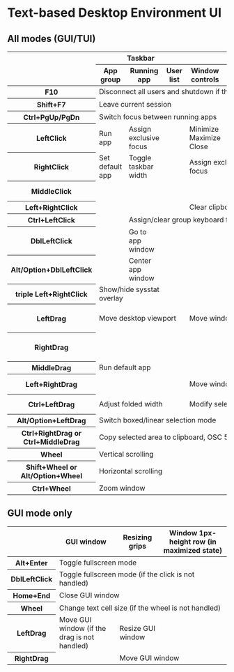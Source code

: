 # Text-based Desktop Environment UI

## All modes (GUI/TUI)

<table>
<thead>
  <tr>
    <th rowspan="2"></th>
    <th colspan="3">Taskbar</th>
    <th colspan="4">App window</th>
    <th colspan="2">Desktop</th>
  </tr>
  <tr>
    <th>App group</th>
    <th>Running app</th>
    <th>User list</th>
    <th>Window controls</th>
    <th>Menu bar</th>
    <th>Interior</th>
    <th>Resize grips</th>
    <th>Navigation strings</th>
    <th>Free space</th>
  </tr>
</thead>
<tbody>
  <tr>
    <th>F10</th>
    <td colspan="9">Disconnect all users and shutdown if there are no apps running</td>
  </tr>
  <tr>
    <th>Shift+F7</th>
    <td colspan="9">Leave current session</td>
  </tr>
  <tr>
    <th>Ctrl+PgUp/PgDn</th>
    <td colspan="9">Switch focus between running apps</td>
  </tr>
  <tr>
    <th>LeftClick</th>
    <td>Run app</td>
    <td>Assign exclusive focus</td>
    <td></td>
    <td>Minimize<br>Maximize<br>Close</td>
    <td colspan="3">Assign exclusive focus</td>
    <td>Go to app</td>
    <td>Clear keyboard focus</td>
  </tr>
  <tr>
    <th>RightClick</th>
    <td>Set default app</td>
    <td>Toggle taskbar width</td>
    <td colspan="1"></td>
    <td colspan="2">Assign exclusive focus</td>
    <td colspan="1"></td>
    <td colspan="2">Center app window</td>
    <td></td>
  </tr>
  <tr>
    <th>MiddleClick</th>
    <td colspan="5"></td>
    <td colspan="1">Selection/clipboard paste</td>
    <td colspan="3"></td>
  </tr>
  <tr>
    <th>Left+RightClick</th>
    <td colspan="3"></td>
    <td colspan="5">Clear clipboard</td>
    <td></td>
  </tr>
  <tr>
    <th>Ctrl+LeftClick</th>
    <td colspan="1"></td>
    <td colspan="7">Assign/clear group keyboard focus</td>
    <td></td>
  </tr>
  <tr>
    <th>DblLeftClick</th>
    <td colspan="1"></td>
    <td colspan="1">Go to app window</td>
    <td colspan="1"></td>
    <td></td>
    <td colspan="2">Maximize<br>Restore</td>
    <td colspan="3"></td>
  </tr>
  <tr>
    <th>Alt/Option+DblLeftClick</th>
    <td colspan="1"></td>
    <td colspan="1">Center app window</td>
    <td colspan="1"></td>
    <td></td>
    <td colspan="2"></td>
    <td colspan="3"></td>
  </tr>
  <tr>
    <th>triple Left+RightClick</th>
    <td colspan="3">Show/hide sysstat overlay</td>
    <td colspan="6"></td>
  </tr>
  <tr>
    <th>LeftDrag</th>
    <td colspan="3">Move desktop viewport</td>
    <td colspan="3">Move window or Select text</td>
    <td colspan="1">Resize window</td>
    <td colspan="1">Move window</td>
    <td>Move desktop viewport</td>
  </tr>
  <tr>
    <th>RightDrag</th>
    <td colspan="5"></td>
    <td>Panoramic content scrolling</td>
    <td colspan="2"></td>
    <td>Run default app</td>
  </tr>
  <tr>
    <th>MiddleDrag</th>
    <td colspan="9">Run default app</td>
  </tr>
  <tr>
    <th>Left+RightDrag</th>
    <td colspan="3"></td>
    <td colspan="4">Move window / Restore maximized</td>
    <td colspan="2">Move desktop viewport</td>
  </tr>
  <tr>
    <th>Ctrl+LeftDrag</th>
    <td colspan="3">Adjust folded width</td>
    <td colspan="3">Modify selection</td>
    <td colspan="1">Zoom window</td>
    <td colspan="2"></td>
  </tr>
  <tr>
  <tr>
    <th>Alt/Option+LeftDrag</th>
    <td colspan="9">Switch boxed/linear selection mode</td>
  </tr>
  <tr>
    <th>Ctrl+RightDrag or Ctrl+MiddleDrag</th>
    <td colspan="9">Copy selected area to clipboard, OSC 52</td>
  </tr>
  <tr>
    <th>Wheel</th>
    <td colspan="7">Vertical scrolling</td>
    <td colspan="2"></td>
  </tr>
  <tr>
    <th>Shift+Wheel or Alt/Option+Wheel</th>
    <td colspan="7">Horizontal scrolling</td>
    <td colspan="2"></td>
  </tr>
  <tr>
    <th>Ctrl+Wheel</th>
    <td colspan="7">Zoom window</td>
    <td colspan="2"></td>
  </tr>
</tbody>
</table>

## GUI mode only

<table>
<thead>
  <tr>
    <th></th>
    <th>GUI window</th>
    <th>Resizing grips</th>
    <th>Window 1px-height row (in maximized state)</th>
  </tr>
</thead>
<tbody>
  <tr>
    <th>Alt+Enter</th>
    <td colspan="3">Toggle fullscreen mode</td>
  </tr>
  <tr>
    <th>DblLeftClick</th>
    <td colspan="3">Toggle fullscreen mode (if the click is not handled)</td>
  </tr>
  <tr>
    <th>Home+End</th>
    <td colspan="3">Close GUI window</td>
  </tr>
  <tr>
    <th>Wheel</th>
    <td colspan="3">Change text cell size (if the wheel is not handled)</td>
  </tr>
  <tr>
    <th>LeftDrag</th>
    <td colspan="1">Move GUI window (if the drag is not handled)</td>
    <td colspan="1">Resize GUI window</td>
    <td colspan="1"></td>
  </tr>
  <tr>
    <th>RightDrag</th>
    <td colspan="1"></td>
    <td colspan="2">Move GUI window</td>
  </tr>
</tbody>
</table>